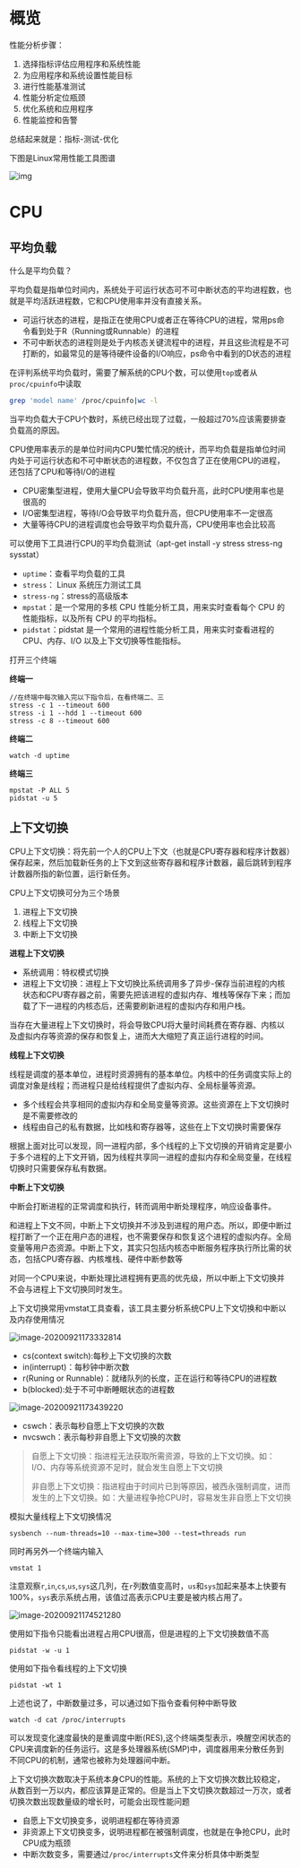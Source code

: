 # 概览

性能分析步骤：

1. 选择指标评估应用程序和系统性能
2. 为应用程序和系统设置性能目标
3. 进行性能基准测试
4. 性能分析定位瓶颈
5. 优化系统和应用程序
6. 性能监控和告警

总结起来就是：指标-测试-优化



下图是Linux常用性能工具图谱

![img](Linux性能实战_images/linux_perf_tools_full-20200918112736933.png)

# CPU

## 平均负载

什么是平均负载？

平均负载是指单位时间内，系统处于可运行状态可不可中断状态的平均进程数，也就是平均活跃进程数，它和CPU使用率并没有直接关系。

- 可运行状态的进程，是指正在使用CPU或者正在等待CPU的进程，常用ps命令看到处于R（Running或Runnable）的进程
- 不可中断状态的进程则是处于内核态关键流程中的进程，并且这些流程是不可打断的，如最常见的是等待硬件设备的I/O响应，ps命令中看到的D状态的进程



在评判系统平均负载时，需要了解系统的CPU个数，可以使用`top`或者从`proc/cpuinfo`中读取

```bash
grep 'model name' /proc/cpuinfo|wc -l
```

当平均负载大于CPU个数时，系统已经出现了过载，一般超过70%应该需要排查负载高的原因。



CPU使用率表示的是单位时间内CPU繁忙情况的统计，而平均负载是指单位时间内处于可运行状态和不可中断状态的进程数，不仅包含了正在使用CPU的进程，还包括了CPU和等待I/O的进程

- CPU密集型进程，使用大量CPU会导致平均负载升高，此时CPU使用率也是很高的
- I/O密集型进程，等待I/O会导致平均负载升高，但CPU使用率不一定很高
- 大量等待CPU的进程调度也会导致平均负载升高，CPU使用率也会比较高



可以使用下工具进行CPU的平均负载测试（apt-get install -y stress stress-ng sysstat）

- `uptime`：查看平均负载的工具
- `stress`： Linux 系统压力测试工具
- `stress-ng`：stress的高级版本
- `mpstat`：是一个常用的多核 CPU 性能分析工具，用来实时查看每个 CPU 的性能指标，以及所有 CPU 的平均指标。
- `pidstat`：pidstat 是一个常用的进程性能分析工具，用来实时查看进程的 CPU、内存、I/O 以及上下文切换等性能指标。

打开三个终端

**终端一**

```
//在终端中每次输入完以下指令后，在看终端二、三
stress -c 1 --timeout 600
stress -i 1 --hdd 1 --timeout 600
stress -c 8 --timeout 600
```

**终端二**

```
watch -d uptime
```

**终端三**

```
mpstat -P ALL 5
pidstat -u 5
```

## 上下文切换

CPU上下文切换：将先前一个人的CPU上下文（也就是CPU寄存器和程序计数器）保存起来，然后加载新任务的上下文到这些寄存器和程序计数器，最后跳转到程序计数器所指的新位置，运行新任务。



CPU上下文切换可分为三个场景

1. 进程上下文切换
2. 线程上下文切换
3. 中断上下文切换

**进程上下文切换**

- 系统调用：特权模式切换
- 进程上下文切换：进程上下文切换比系统调用多了异步-保存当前进程的内核状态和CPU寄存器之前，需要先把该进程的虚拟内存、堆栈等保存下来；而加载了下一进程的内核态后，还需要刷新进程的虚拟内存和用户栈。

当存在大量进程上下文切换时，将会导致CPU将大量时间耗费在寄存器、内核以及虚拟内存等资源的保存和恢复上，进而大大缩短了真正运行进程的时间。

**线程上下文切换**

线程是调度的基本单位，进程时资源拥有的基本单位。内核中的任务调度实际上的调度对象是线程；而进程只是给线程提供了虚拟内存、全局标量等资源。

- 多个线程会共享相同的虚拟内存和全局变量等资源。这些资源在上下文切换时是不需要修改的
- 线程由自己的私有数据，比如栈和寄存器等，这些在上下文切换时需要保存

根据上面对比可以发现，同一进程内部，多个线程的上下文切换的开销肯定是要小于多个进程的上下文开销，因为线程共享同一进程的虚拟内存和全局变量，在线程切换时只需要保存私有数据。

**中断上下文切换**

中断会打断进程的正常调度和执行，转而调用中断处理程序，响应设备事件。

和进程上下文不同，中断上下文切换并不涉及到进程的用户态。所以，即便中断过程打断了一个正在用户态的进程，也不需要保存和恢复这个进程的虚拟内存。全局变量等用户态资源。中断上下文，其实只包括内核态中断服务程序执行所比需的状态，包括CPU寄存器、内核堆栈、硬件中断参数等

对同一个CPU来说，中断处理比进程拥有更高的优先级，所以中断上下文切换并不会与进程上下文切换同时发生。



上下文切换常用vmstat工具查看，该工具主要分析系统CPU上下文切换和中断以及内存使用情况

![image-20200921173332814](Linux性能实战_images/image-20200921173332814.png)

- cs(context switch):每秒上下文切换的次数
- in(interrupt)：每秒钟中断次数
- r(Runing or Runnable)：就绪队列的长度，正在运行和等待CPU的进程数
- b(blocked):处于不可中断睡眠状态的进程数

![image-20200921173439220](Linux性能实战_images/image-20200921173439220.png)

- cswch：表示每秒自愿上下文切换的次数
- nvcswch：表示每秒非自愿上下文切换的次数

> 自愿上下文切换：指进程无法获取所需资源，导致的上下文切换。如：I/O、内存等系统资源不足时，就会发生自愿上下文切换
>
> 非自愿上下文切换：指进程由于时间片已到等原因，被西永强制调度，进而发生的上下文切换。如：大量进程争抢CPU时，容易发生非自愿上下文切换

模拟大量线程上下文切换情况

```
sysbench --num-threads=10 --max-time=300 --test=threads run
```

同时再另外一个终端内输入

```
vmstat 1
```

注意观察`r`,`in`,`cs`,`us`,`sys`这几列，在`r`列数值变高时，`us`和`sys`加起来基本上快要有100%，`sys`表示系统占用，该值过高表示CPU主要是被内核占用了。

![image-20200921174521280](Linux性能实战_images/image-20200921174521280.png)

使用如下指令只能看出进程占用CPU很高，但是进程的上下文切换数值不高

```
pidstat -w -u 1
```

使用如下指令看线程的上下文切换

```
pidstat -wt 1
```

上述也说了，中断数量过多，可以通过如下指令查看何种中断导致

```
watch -d cat /proc/interrupts
```

可以发现变化速度最快的是重调度中断(RES),这个终端类型表示，唤醒空闲状态的CPU来调度新的任务运行。这是多处理器系统(SMP)中，调度器用来分散任务到不同CPU的机制，通常也被称为处理器间中断。



上下文切换次数取决于系统本身CPU的性能。系统的上下文切换次数比较稳定，从数百到一万以内，都应该算是正常的。但是当上下文切换次数超过一万次，或者切换次数出现数量级的增长时，可能会出现性能问题

- 自愿上下文切换变多，说明进程都在等待资源
- 非资源上下文切换变多，说明进程都在被强制调度，也就是在争抢CPU，此时CPU成为瓶颈
- 中断次数变多，需要通过`/proc/interrupts`文件来分析具体中断类型